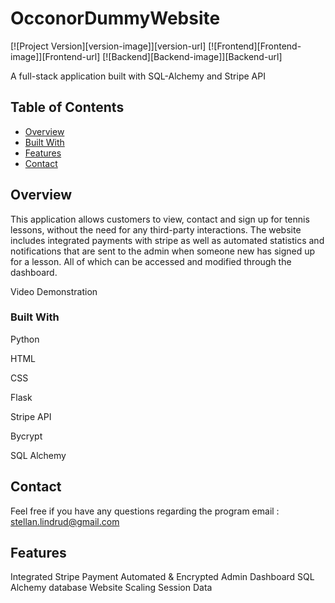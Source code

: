 # OcconorDummyWebsite
[![Project Version][version-image]][version-url]
[![Frontend][Frontend-image]][Frontend-url]
[![Backend][Backend-image]][Backend-url]

A full-stack application built with SQL-Alchemy and Stripe API

## Table of Contents

- [Overview](#overview)
- [Built With](#built-with)
- [Features](#features)
- [Contact](#contact)

## Overview

This application allows customers to view, contact and sign up for tennis lessons, without the need for any third-party interactions. 
The website includes integrated payments with stripe as well as automated statistics and notifications that are sent to the admin
when someone new has signed up for a lesson. All of which can be accessed and modified through the dashboard.

Video Demonstration

### Built With
Python

HTML

CSS

Flask 

Stripe API

Bycrypt

SQL Alchemy


## Contact
Feel free if you have any questions regarding the program
email : stellan.lindrud@gmail.com


## Features

Integrated Stripe Payment
Automated & Encrypted Admin Dashboard
SQL Alchemy database
Website Scaling
Session Data



